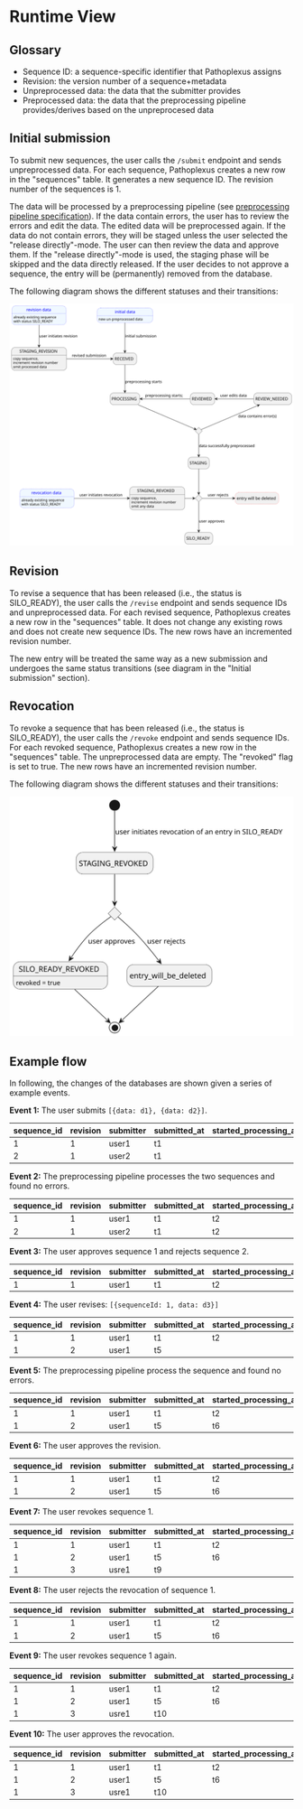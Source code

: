 # Runtime View

## Glossary

- Sequence ID: a sequence-specific identifier that Pathoplexus assigns
- Revision: the version number of a sequence+metadata
- Unpreprocessed data: the data that the submitter provides
- Preprocessed data: the data that the preprocessing pipeline provides/derives based on the unpreprocesed data

## Initial submission

To submit new sequences, the user calls the `/submit` endpoint and sends unpreprocessed data. For each sequence, Pathoplexus creates a new row in the "sequences" table. It generates a new sequence ID. The revision number of the sequences is 1.

The data will be processed by a preprocessing pipeline (see [preprocessing pipeline specification](../../preprocessing/specification.md)). If the data contain errors, the user has to review the errors and edit the data. The edited data will be preprocessed again. If the data do not contain errors, they will be staged unless the user selected the "release directly"-mode. The user can then review the data and approve them. If the "release directly"-mode is used, the staging phase will be skipped and the data directly released. If the user decides to not approve a sequence, the entry will be (permanently) removed from the database.

The following diagram shows the different statuses and their transitions:

![status_change](./plantuml/statusChange.svg)

## Revision

To revise a sequence that has been released (i.e., the status is SILO_READY), the user calls the `/revise` endpoint and sends sequence IDs and unpreprocessed data. For each revised sequence, Pathoplexus creates a new row in the "sequences" table. It does not change any existing rows and does not create new sequence IDs. The new rows have an incremented revision number.

The new entry will be treated the same way as a new submission and undergoes the same status transitions (see diagram in the "Initial submission" section).

## Revocation

To revoke a sequence that has been released (i.e., the status is SILO_READY), the user calls the `/revoke` endpoint and sends sequence IDs. For each revoked sequence, Pathoplexus creates a new row in the "sequences" table. The unpreprocessed data are empty. The "revoked" flag is set to true. The new rows have an incremented revision number.

The following diagram shows the different statuses and their transitions:

![revoke_sequence](./plantuml/revokingSequenceData.svg)

## Example flow

In following, the changes of the databases are shown given a series of example events.

**Event 1:** The user submits `[{data: d1}, {data: d2}]`.

| sequence_id | revision | submitter | submitted_at | started_processing_at | finished_processing_at | approved_at | status   | is_revoked | original_data | processed_data | errors | warnings |
| ----------- | -------- | --------- | ------------ |-----------------------| ---------------------- | ----------- | -------- | ---------- | ------------- | -------------- | ------ | -------- |
| 1           | 1        | user1     | t1           |                       |                        |             | RECEIVED | false      | d1            |                |        |          |
| 2           | 1        | user2     | t1           |                       |                        |             | RECEIVED | false      | d2            |                |        |          |


**Event 2:** The preprocessing pipeline processes the two sequences and found no errors.

| sequence_id | revision | submitter | submitted_at | started_processing_at | finished_processing_at | approved_at | status  | is_revoked | original_data | processed_data | errors | warnings |
| ----------- | -------- | --------- | ------------ | --------------------- | ---------------------- | ----------- | ------- | ---------- | ------------- | -------------- | ------ | -------- |
| 1           | 1        | user1     | t1           | t2                    | t3                     |             | STAGING | false      | d1            | ...            | []     | []       |
| 2           | 1        | user2     | t1           | t2                    | t3                     |             | STAGING | false      | d2            | ...            | []     | []       |


**Event 3:** The user approves sequence 1 and rejects sequence 2.

| sequence_id | revision | submitter | submitted_at | started_processing_at | finished_processing_at | approved_at | status     | is_revoked | original_data | processed_data | errors | warnings |
| ----------- | -------- | --------- | ------------ | --------------------- | ---------------------- | ----------- | ---------- | ---------- | ------------- | -------------- | ------ | -------- |
| 1           | 1        | user1     | t1           | t2                    | t3                     | t4          | SILO_READY | false      | d1            | ...            | []     | []       |


**Event 4:** The user revises: `[{sequenceId: 1, data: d3}]`


| sequence_id | revision | submitter | submitted_at | started_processing_at | finished_processing_at | approved_at | status     | is_revoked | original_data | processed_data | errors | warnings |
| ----------- | -------- | --------- | ------------ | --------------------- | ---------------------- | ----------- | ---------- | ---------- | ------------- | -------------- | ------ | -------- |
| 1           | 1        | user1     | t1           | t2                    | t3                     | t4          | SILO_READY | false      | d1            | ...            | []     | []       |
| 1           | 2        | user1     | t5           |                       |                        |             | RECEIVED   | false      | d3            |                |        |          |

**Event 5:** The preprocessing pipeline process the sequence and found no errors.

| sequence_id | revision | submitter | submitted_at | started_processing_at | finished_processing_at | approved_at | status     | is_revoked | original_data | processed_data | errors | warnings |
| ----------- | -------- | --------- | ------------ | --------------------- | ---------------------- | ----------- | ---------- | ---------- | ------------- | -------------- | ------ | -------- |
| 1           | 1        | user1     | t1           | t2                    | t3                     | t4          | SILO_READY | false      | d1            | ...            | []     | []       |
| 1           | 2        | user1     | t5           | t6                    | t7                     |             | STAGING    | false      | d3            | ...            | []     | []       |

**Event 6:** The user approves the revision.

| sequence_id | revision | submitter | submitted_at | started_processing_at | finished_processing_at | approved_at | status     | is_revoked | original_data | processed_data | errors | warnings |
| ----------- | -------- | --------- | ------------ | --------------------- | ---------------------- | ----------- | ---------- | ---------- | ------------- | -------------- | ------ | -------- |
| 1           | 1        | user1     | t1           | t2                    | t3                     | t4          | SILO_READY | false      | d1            | ...            | []     | []       |
| 1           | 2        | user1     | t5           | t6                    | t7                     | t8          | SILO_READY | false      | d3            | ...            | []     | []       |

**Event 7:** The user revokes sequence 1.

| sequence_id | revision | submitter | submitted_at | started_processing_at | finished_processing_at | approved_at | status          | is_revoked | original_data | processed_data | errors | warnings |
| ----------- | -------- | --------- | ------------ | --------------------- | ---------------------- | ----------- | --------------- | ---------- | ------------- | -------------- | ------ | -------- |
| 1           | 1        | user1     | t1           | t2                    | t3                     | t4          | SILO_READY      | false      | d1            | ...            | []     | []       |
| 1           | 2        | user1     | t5           | t6                    | t7                     | t8          | SILO_READY      | false      | d3            | ...            | []     | []       |
| 1           | 3        | usre1     | t9           |                       |                        |             | STAGING_REVOKED | true       |               |                |        |          |

**Event 8:** The user rejects the revocation of sequence 1.

| sequence_id | revision | submitter | submitted_at | started_processing_at | finished_processing_at | approved_at | status     | is_revoked | original_data | processed_data | errors | warnings |
| ----------- | -------- | --------- | ------------ | --------------------- | ---------------------- | ----------- | ---------- | ---------- | ------------- | -------------- | ------ | -------- |
| 1           | 1        | user1     | t1           | t2                    | t3                     | t4          | SILO_READY | false      | d1            | ...            | []     | []       |
| 1           | 2        | user1     | t5           | t6                    | t7                     | t8          | SILO_READY | false      | d3            | ...            | []     | []       |

**Event 9:** The user revokes sequence 1 again.

| sequence_id | revision | submitter | submitted_at | started_processing_at | finished_processing_at | approved_at | status          | is_revoked | original_data | processed_data | errors | warnings |
| ----------- | -------- | --------- | ------------ | --------------------- | ---------------------- | ----------- | --------------- | ---------- | ------------- | -------------- | ------ | -------- |
| 1           | 1        | user1     | t1           | t2                    | t3                     | t4          | SILO_READY      | false      | d1            | ...            | []     | []       |
| 1           | 2        | user1     | t5           | t6                    | t7                     | t8          | SILO_READY      | false      | d3            | ...            | []     | []       |
| 1           | 3        | usre1     | t10           |                       |                        |             | STAGING_REVOKED | true       |               |                |        |          |

**Event 10:** The user approves the revocation.

| sequence_id | revision | submitter | submitted_at | started_processing_at | finished_processing_at | approved_at | status     | is_revoked | original_data | processed_data | errors | warnings |
| ----------- | -------- | --------- | ------------ | --------------------- | ---------------------- | ----------- | ---------- | ---------- | ------------- | -------------- | ------ | -------- |
| 1           | 1        | user1     | t1           | t2                    | t3                     | t4          | SILO_READY | false      | d1            | ...            | []     | []       |
| 1           | 2        | user1     | t5           | t6                    | t7                     | t8          | SILO_READY | false      | d3            | ...            | []     | []       |
| 1           | 3        | usre1     | t10          |                       |                        | t11         | SILO_READY | true       |               |                |        |          |



[//]: # (TODO: Update the sequence diagram)
[//]: # (## Processing Sequence Data)
[//]: # (![sequence_view]&#40;./plantuml/processingSequenceData.svg&#41;)
